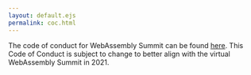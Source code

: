 ```yaml
---
layout: default.ejs
permalink: coc.html
---
```


The code of conduct for WebAssembly Summit can be found [here](https://github.com/WebAssemblySummit/webassembly-summit.org/blob/68e669d279ece17af2466534096f71094034ea60/CODE_OF_CONDUCT.md). This Code of Conduct is subject to change to better align with the virtual WebAssembly Summit in 2021.
